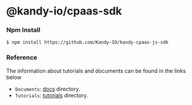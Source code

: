 @kandy-io/cpaas-sdk
========

### Npm Install 

`$ npm install https://github.com/Kandy-IO/kandy-cpaas-js-sdk`

### Reference 

The information about tutorials and documents can be found in the links below

* `Documents`: [docs](https://github.com/Kandy-IO/kandy-cpaas-js-sdk/tree/KAA-1346/docs) directory. 
* `Tutorials`:  [tutorials](https://github.com/Kandy-IO/kandy-cpaas-js-sdk/tree/KAA-1346/docs) directory.





